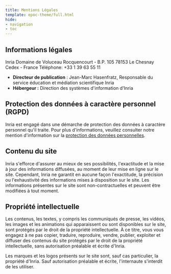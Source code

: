 ```yaml
---
title: Mentions Légales
template: epoc-theme/full.html
hide:
- navigation
- toc
---
```


## Informations légales

Inria Domaine de Voluceau Rocquencourt - B.P. 105 78153 Le Chesnay Cedex - France Téléphone: +33 1 39 63 55 11

*   **Directeur de publication** : Jean-Marc Hasenfratz, Responsable du service éducation et médiation scientifique Inria
*   **Hébergeur :** Direction des systèmes d'information d'Inria

## Protection des données à caractère personnel (RGPD)


Inria est engagé dans une démarche de protection des données à caractère personnel qu'il traite. Pour plus d'informations, veuillez consulter notre mention d'information sur la [protection des données personnelles](./privacy.md).

## Contenu du site


Inria s'efforce d'assurer au mieux de ses possibilités, l'exactitude et la mise à jour des informations diffusées, au moment de leur mise en ligne sur le site. Cependant, Inria ne garantit en aucune façon l'exactitude, la précision ou l'exhaustivité des informations mises à disposition sur le site. Les informations présentes sur le site sont non-contractuelles et peuvent être modifiées à tout moment.

Propriété intellectuelle
------------------------

Les contenus, les textes, y compris les communiqués de presse, les vidéos, les images et les animations qui apparaissent ou sont disponibles sur le site, sont protégés par le droit de la propriété intellectuelle. À ce titre, vous vous engagez à ne pas copier, traduire, reproduire, vendre, publier, exploiter et diffuser des contenus du site protégés par le droit de la propriété intellectuelle, sans autorisation préalable et écrite d'Inria.

Les marques et les logos présents sur le site sont, sauf cas particulier, la propriété d'Inria. Sauf autorisation préalable et écrite, l'internaute s'interdit de les utiliser.